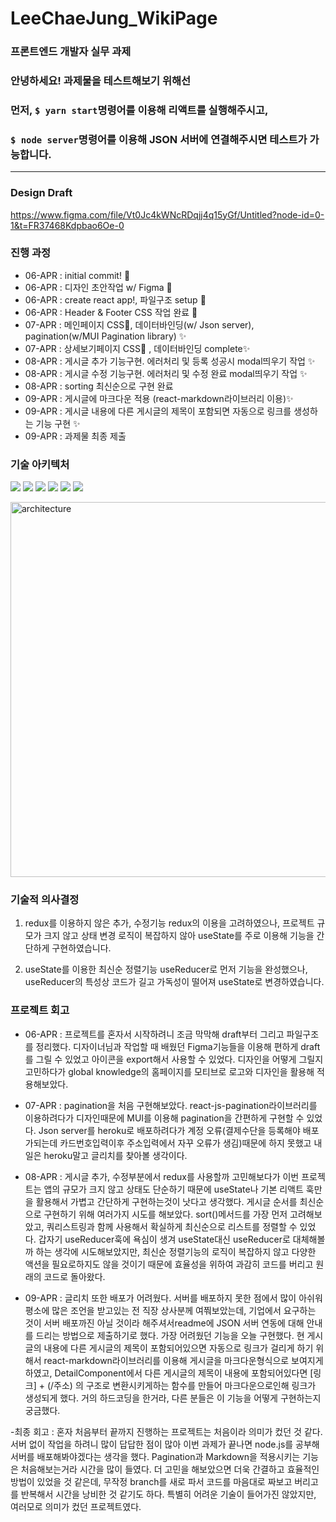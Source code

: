 # LeeChaeJung_WikiPage

### 프론트엔드 개발자 실무 과제

### 안녕하세요! 과제물을 테스트해보기 위해선 
### 먼저, `$ yarn start`명령어를 이용해 리액트를 실행해주시고,
### `$ node server`명령어를 이용해 JSON 서버에 연결해주시면 테스트가 가능합니다.

---
### Design Draft 

https://www.figma.com/file/Vt0Jc4kWNcRDqjj4q15yGf/Untitled?node-id=0-1&t=FR37468Kdpbao6Oe-0



### 진행 과정

- 06-APR : initial commit! :tada:
- 06-APR : 디자인 초안작업 w/ Figma 🎨
- 06-APR : create react app!, 파일구조 setup 🔧
- 06-APR : Header & Footer CSS 작업 완료 🎨
- 07-APR : 메인페이지 CSS🎨, 데이터바인딩(w/ Json server), pagination(w/MUI Pagination library) ✨
- 07-APR : 상세보기페이지 CSS🎨 , 데이터바인딩 complete✨
- 08-APR : 게시글 추가 기능구현. 에러처리 및 등록 성공시 modal띄우기 작업 ✨
- 08-APR : 게시글 수정 기능구현. 에러처리 및 수정 완료 modal띄우기 작업 ✨
- 08-APR : sorting 최신순으로 구현 완료
- 09-APR : 게시글에 마크다운 적용 (react-markdown라이브러리 이용)✨
- 09-APR : 게시글 내용에 다른 게시글의 제목이 포함되면 자동으로 링크를 생성하는 기능 구현 ✨
- 09-APR : 과제물 최종 제출



### 기술 아키텍처 

<img src="https://img.shields.io/badge/React-61DAFB?style=flat&logo=React&logoColor=white"/> <img src="https://img.shields.io/badge/styled-components-DB7093?style=flat&logo=styled-components&logoColor=white"/> <img src="https://img.shields.io/badge/Axios-5A29E4?style=flat&logo=Axios&logoColor=white"/> <img src="https://img.shields.io/badge/MUI-007FFF?style=flat&logo=MUI&logoColor=white"/> <img src="https://img.shields.io/badge/eslint-4B32C3?style=flat&logo=eslint&logoColor=white"/> <img src="https://img.shields.io/badge/prettier-F7B93E?style=flat&logo=prettier&logoColor=white"/>

<img width="600" alt="architecture" src="https://user-images.githubusercontent.com/120077192/230768779-821d5016-26d1-4eaa-ba7b-aa09d265c171.jpg">


### 기술적 의사결정

1. redux를 이용하지 않은 추가, 수정기능
  redux의 이용을 고려하였으나, 프로젝트 규모가 크지 않고 상태 변경 로직이 복잡하지 않아 useState를 주로 이용해 기능을 간단하게 구현하였습니다. 
  
2. useState를 이용한 최신순 정렬기능
  useReducer로 먼저 기능을 완성했으나, useReducer의 특성상 코드가 길고 가독성이 떨어져 useState로 변경하였습니다. 



### 프로젝트 회고
- 06-APR : 프로젝트를 혼자서 시작하려니 조금 막막해 draft부터 그리고 파일구조를 정리했다. 디자이너님과 작업할 때 배웠던 Figma기능들을 이용해 편하게 draft를 그릴 수 있었고 아이콘을 export해서 사용할 수 있었다. 디자인을 어떻게 그릴지 고민하다가 global knowledge의 홈페이지를 모티브로 로고와 디자인을 활용해 적용해보았다. 

- 07-APR : pagination을 처음 구현해보았다. react-js-pagination라이브러리를 이용하려다가 디자인때문에 MUI를 이용해 pagination을 간편하게 구현할 수 있었다. Json server를 heroku로 배포하려다가 계정 오류(결제수단을 등록해야 배포가되는데 카드번호입력이후 주소입력에서 자꾸 오류가 생김)때문에 하지 못했고 내일은 heroku말고 글리치를 찾아볼 생각이다.

- 08-APR : 게시글 추가, 수정부분에서 redux를 사용할까 고민해보다가 이번 프로젝트는 앱의 규모가 크지 않고 상태도 단순하기 때문에 useState나 기본 리액트 훅만을 활용해서 가볍고 간단하게 구현하는것이 낫다고 생각했다. 게시글 순서를 최신순으로 구현하기 위해 여러가지 시도를 해보았다. sort()메서드를 가장 먼저 고려해보았고, 쿼리스트링과 함께 사용해서 확실하게 최신순으로 리스트를 정렬할 수 있었다. 갑자기 useReducer훅에 욕심이 생겨 useState대신 useReducer로 대체해볼까 하는 생각에 시도해보았지만, 최신순 정렬기능의 로직이 복잡하지 않고 다양한 액션을 필요로하지도 않을 것이기 때문에 효율성을 위하여 과감히 코드를 버리고 원래의 코드로 돌아왔다. 

- 09-APR : 글리치 또한 배포가 어려웠다. 서버를 배포하지 못한 점에서 많이 아쉬워 평소에 많은 조언을 받고있는 전 직장 상사분께 여쭤보았는데, 기업에서 요구하는 것이 서버 배포까진 아닐 것이라 해주셔서readme에 JSON 서버 연동에 대해 안내를 드리는 방법으로 제출하기로 했다. 가장 어려웠던 기능을 오늘 구현했다. 현 게시글의 내용에 다른 게시글의 제목이 포함되어있으면 자동으로 링크가 걸리게 하기 위해서 react-markdown라이브러리를 이용해 게시글을 마크다운형식으로 보여지게 하였고, DetailComponent에서 다른 게시글의 제목이 내용에 포함되어있다면 [링크] + (/주소) 의 구조로 변환시키게하는 함수를 만들어 마크다운으로인해 링크가 생성되게 했다. 거의 하드코딩을 한거라, 다른 분들은 이 기능을 어떻게 구현하는지 궁금했다. 

-최종 회고 : 혼자 처음부터 끝까지 진행하는 프로젝트는 처음이라 의미가 컸던 것 같다. 서버 없이 작업을 하려니 많이 답답한 점이 많아 이번 과제가 끝나면 node.js를 공부해 서버를 배포해봐야겠다는 생각을 했다. Pagination과 Markdown을 적용시키는 기능은 처음해보는거라 시간을 많이 들였다. 더 고민을 해보았으면 더욱 간결하고 효율적인 방법이 있었을 것 같은데, 무작정 branch를 새로 파서 코드를 마음대로 짜보고 버리고를 반복해서 시간을 낭비한 것 같기도 하다. 특별히 어려운 기술이 들어가진 않았지만, 여러모로 의미가 컸던 프로젝트였다. 
